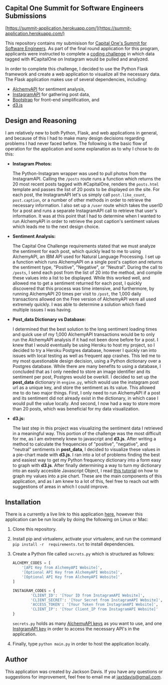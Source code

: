 ## Capital One Summit for Software Engineers Submissions ##

[https://summit-application.herokuapp.com/](https://summit-application.herokuapp.com/)

This repository contains my submisison for [Capital One's Summit for Software Engineers](https://campus.capitalone.com/campus-events). As part of the final round application for this program, applicants were instructed to complete a [coding challenge](https://www.mindsumo.com/contests/meerkat-api) in which data tagged with #CapitalOne on Instagram would be pulled and analyzed.

In order to complete this challenge, I decided to use the Python Flask framework and create a web application to visualize all the necessary data. The Flask application makes use of several dependencies, including: 
* [AlchemyAPI](http://www.alchemyapi.com/) for sentiment analysis,
* [InstagramAPI](https://instagram.com/developer/) for gathering post data,
* [Bootstrap](http://getbootstrap.com/) for front-end simplification, and
* [d3.js](http://d3js.org/)

## Design and Reasoning ##
I am relatively new to both Python, Flask, and web applications in general, and because of this I had to make many design decisions regarding problems I had never faced before. The following is the basic flow of operation for the application and some explanation as to why I chose to do this:

* **Instagram Photos:**

   The Python-Instagram wrapper was used to pull photos from the InstagramAPI. Calling the `/posts` route runs a function which returns the 20 most recent posts tagged with #CapitalOne, renders the `posts.html` template and passes the list of 20 posts to be displayed on the site. For each post, the InstagramAPI let's us simply call `post.like_count`, `post.caption`, or a number of other methods in order to retrieve the necessary information. I also set up a `/user` route which takes the userID for a post and runs a separate InstagramAPI call to retrieve that user's information. It was at this point that I had to determine when I wanted to run AlchemyAPI in order to retrieve the post caption's sentiment values which leads me to the next design choice.
* **Sentiment Analysis:**
	
	The Capital One Challenge requirements stated that we must analyze the sentiment for each post, which quickly lead to me to using AlchemyAPI, an IBM API used for Natural Language Processing. I set up a function which runs AlchemyAPI on a single post's caption and returns the sentiment type, "Positive", "Negative", or "Neutral". During the call to `/posts`, I send each post from the list of 20 into the method, and compile these values into a list to be displayed. While this worked well, and allowed me to get a sentiment returned for each post, I quickly discovered that this process was time intensive, and furthermore, by running AlchemyAPI 20 times per visit to `/post`, the 1,000 daily transactions allowed on the Free version of AlchemyAPI were all used extremely quickly. I was able to determine a solution which fixed multiple issues I was having.
* **Post_data Dictionary vs Database:** 

	I determined that the best solution to the long sentiment loading times and quick use of my 1,000 AlchemyAPI transactions would be to only run the AlchemyAPI analysis if it had not been done before for a post. I knew that I would eventually be using Heroku to host my project, so I decided to try a Heroku Postgres database, however I quickly ran into issues with local testing as well as frequent app crashes. This led me to my most questionable design decision, using a Python dictionary over a Postgres database. While there are many benefits to using a database, I concluded that as I only needed to store an image identifier and its sentiment per post, Postgres would be overkill. I decided to set up the **post_data** dictionary in `engine.py`, which would use the instagram post url as a unique key, and store the sentiment as its value. This allowed me to do two major things. First, I only need to run AlchemyAPI if a post and its sentiment did not already exist in the dictionary, in which case I would pull the value locally. And second, I now had a way to store more than 20 posts, which was beneficial for my data visualization.
* **d3.js:**

	The last step in this project was visualizing the sentiment data I retrieved in a meaningful way. This portion of the challenge was the most difficult for me, as I am extremely knew to javascript and **d3.js**. After writing a method to calculate the frequencies of "positive", "negative", and "neutral" sentiments in **post_data**, I decided to visualize these values in a pie-chart made with **d3.js**.  I ran into a lot of problems finding the best and easiest way to get my Python frequency dictionary into a form easy to graph with **d3.js**. After finally determining a way to turn my dictionary into an easily accesible Javascript Object, I read [this tutorial](http://bl.ocks.org/mbostock/3887235) on how to graph my values into a pie chart. These are the main components of this application, and as I am knew to a lot of this, feel free to reach out with suggestions of areas in which I could improve.

## Installation ##
There is a currently a live link to this application [here](https://summit-application.herokuapp.com/), however this application can be run locally by doing the following on Linux or Mac:

1. Clone this repository.
2. Install pip and virtualenv, activate your virtualenv, and run the command `pip install -r  requirements.txt` to install dependencies.
3. Create a Python file called `secrets.py` which is structured as follows:

	```python
	ALCHEMY_CODES = [
		'[API Key from AlchemyAPI Website]',
	    '[Optional API Key from AlchemyAPI Website]',
	    '[Optional API Key from AlchemyAPI Website]'
	]

	INSTAGRAM_CODES = {
			'CLIENT_ID': '[Your ID from InstagramAPI Website]',
			'CLIENT_SECRET': '[Your Secret from InstagramAPI Website]',
			'ACCESS_TOKEN': '[Your Token from InstagramAPI Website]',
			'CLIENT_IP': '[Your Client_IP from InstagramAPI Website]'
	}
	```
	`secrets.py` holds as many [AlchemyAPI keys](http://www.alchemyapi.com/api/register.html) as you want to use, 		and one [InstgramAPI key](https://instagram.com/developer/) in order to access the necessary API's in the application. 
4. Finally, type `python main.py` in order to host the application locally.

## Author ## 
This application was created by Jackson Davis. If you have any questions or suggestions for improvement, feel free to email me at jaxtdavis@gmail.com.